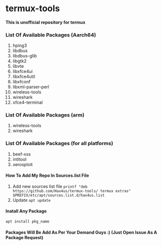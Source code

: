 # termux-tools
#### This is unofficial repository for termux 

### List Of Available Packages (Aarch64)
1. hping3
2. libdbus
3. libdbus-glib
4. libgtk2
5. libvte
6. libxfce4ui
7. libxfce4util
8. libxfconf
9. libxml-parser-perl
10. wireless-tools
11. wireshark
12. xfce4-terminal

### List Of Available Packages (arm)
1. wireless-tools
2. wireshark

### List Of Available Packages (for all platforms)
1. beef-xss
2. intltool
3. xerosploit

#### How To Add My Repo In Sources.list File
1. Add new sources list file `printf "deb https://github.com/Hax4us/termux-tools/ termux extras" $PREFIX/etc/apt/sources.list.d/hax4us.list`
2. Update `apt update`

#### Inatall Any Package 
`apt install pkg_name`

#### Packages Will Be Add As Per Your Demand Guys :) (Just Open Issue As A Package Request)



